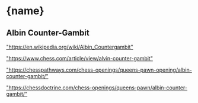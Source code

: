 {name}
==============

<h2>Albin Counter-Gambit</h2>
<p><a href="https://en.wikipedia.org/wiki/Albin_Countergambit">"https://en.wikipedia.org/wiki/Albin_Countergambit"</a></p>

<p><a href="https://www.chess.com/article/view/alvin-counter-gambit">"https://www.chess.com/article/view/alvin-counter-gambit"</a></p>

<p><a href="https://chesspathways.com/chess-openings/queens-pawn-opening/albin-counter-gambit/">"https://chesspathways.com/chess-openings/queens-pawn-opening/albin-counter-gambit/"</a></p>

<p><a href="https://chessdoctrine.com/chess-openings/queens-pawn/albin-counter-gambit/">"https://chessdoctrine.com/chess-openings/queens-pawn/albin-counter-gambit/"</a></p>

